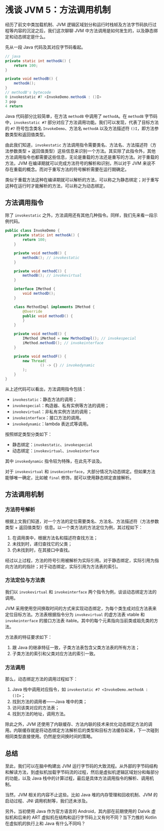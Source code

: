 # 浅谈 JVM 5：方法调用机制

经历了前文中类加载机制、JVM 逻辑区域划分和运行时栈帧及方法字节码执行过程等内容的沉淀之后，我们这次聊聊 JVM 中方法调用是如何发生的，以及静态绑定和动态绑定是什么。

先从一段 Java 代码及其对应字节码看起。

```java
// java
private static int methodA() {
    return 100;
}

private void methodB() {
    methodA();
}
// methodB's bytecode
0 invokestatic #7 <InvokeDemo.methodA : ()I>
3 pop
4 return
```

Java 代码部分比较简单，在方法 `methodB` 中调用了 `methodA`。在 `methodB` 字节码中，`invokestatic #7` 部分对应了方法调用功能。我们可以发现，代表了目标方法的 `#7` 符号包含类名 `InvokeDemo`、方法名 `methodA` 以及方法描述符 `()I`，即方法参数类型和返回值类型。

由此我们知道，`invokestatic` 方法调用指令需要类名、方法名、方法描述符（方法参数类型 + 返回值类型）这些信息来识别一个方法。其实除了此指令外，其他方法调用指令也都需要这些信息，无论是重载的方法还是重写的方法。对于重载的方法，JVM 在编译期就可以完成方法符号的解析和识别，所以对于 JVM 来说不存在重载的概念。而对于重写方法的符号解析需要在运行期确定。

类似于重载方法这种在编译期就可以解析的方法，可以称之为静态绑定；对于重写这种在运行时才能解析的方法，可以称之为动态绑定。

## 方法调用指令

除了 `invokestatic` 之外，方法调用还有其他几种指令。同样，我们先来看一段示例代码。

```java
public class InvokeDemo {
    private static int methodA() {
        return 100;
    }

    private void methodB() {
        methodA(); // invokestatic
    }

    private void methodC() {
        methodB(); // invokevirtual
    }

    interface IMethod {
        void methodD();
    }

    class MethodImpl implements IMethod {
        @Override
        public void methodD() {
        }
    }

    private void methodE() {
        IMethod iMethod = new MethodImpl(); // invokespecial
        iMethod.methodD(); // invokeinterface
    }

    private void methodF() {
        new Thread(
                () -> {} // invokedynamic
        );
    }
}
```

从上述代码可以看出，方法调用指令包括：
- `invokestatic`：静态方法的调用；
- `invokespecial`：构造器、私有实例等方法的调用；
- `invokevirtual`：非私有实例方法的调用；
- `invokeinterface`：接口方法的调用。
- `invokedynamic`：lambda 表达式等调用。

按照绑定类型分类如下：
- 静态绑定：`invokestatic`、`invokespecial`
- 动态绑定：`invokevirtual`、`invokeinterface`

其中 `invokedynamic` 指令较为特殊，在此先不谈及。

对于 `invokevirtual` 和 `invokeinterface`，大部分情况为动态绑定。但如果方法能够唯一确定，比如被 `final` 修饰，就可以使用静态绑定直接解析。

## 方法调用机制

### 方法符号解析

根据上文我们知道，对一个方法的定位需要类名、方法名、方法描述符（方法参数类型 + 返回值类型）信息。以一个类方法的方法定位为例，其过程如下：
1. 在调用类中，根据方法名和描述符查找方法；
2. 未找到时，递归查找它的父类；
3. 仍未找到时，在其接口中查找。

经过以上过程，方法的符号引用被解析为实际引用。对于静态绑定，实际引用为指向方法的的指针；对于动态绑定，实际引用为方法表的索引。

### 方法定位与方法表

我们以 `invokevirtual` 和 `invokeinterface` 两个指令为例，谈谈动态绑定方法的调用。

JVM 采用使用空间换取时间的方式来实现动态绑定，为每个类生成对应方法表来定位目标方法。方法表根据指令分为 `invokevirtual` 的虚方法表 vtable 和 `invokeinterface` 的接口方法表 itable。其中的每个元素指向当前类或祖先类的方法。

方法表的特征要求如下：
1. 跟 Java 的继承特征一致，子类方法表包含父类方法表的所有方法；
2. 子类方法的索引和父类对应方法的索引一致。

### 方法调用

那么，动态绑定方法的调用过程如下：
1. Java 栈中调用对应指令，如 `invokestatic #7 <InvokeDemo.methodA : ()I>`；
2. 找到方法的调用者——Java 堆中的类；
3. 访问该类对应的方法表；
4. 找到方法的地址，调用方法。

除此之外，JVM 还使用了内联缓存、方法内联的技术来优化动态绑定方法的调用。内联缓存就是将动态绑定方法解析后的类型和目标方法缓存起来，下一次碰到相同类型直接使用。仍然是空间换时间的策略。

## 总结

至此，我们可以在脑中构建出 JVM 运行字节码的大致流程。从外部的字节码结构和解读方法，到虚拟机加载字节码流的过程，然后是虚拟机逻辑区域划分和每部分的功能，以及 Java 栈中的计算过程，最后是具体方法调用指令的解析、调用机制。

当然，JVM 相关的内容不止这些。比如 Java 堆的内存管理和回收机制、JVM 的启动过程、JNI 调用机制等，我们还未涉及。

另外，当初使用 Java 作为官方语言的 Android，其内部在前期使用的 Dalvik 虚拟机和后来的 ART 虚拟机在结构和运行字节码上又有何不同？当下力推的 Kotlin 在虚拟机的执行上和 Java 有什么不同吗？